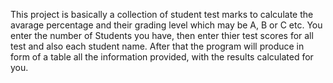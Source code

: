 This project is basically a collection of student test marks to calculate the avarage percentage and their grading level which may be A, B or C etc. 
You enter the number of Students you have, then enter thier test scores for all test and also each student name.
After that the program will produce in form of a table all the information provided, with the results calculated for you.
